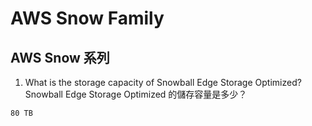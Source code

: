 # AWS Snow Family
## AWS Snow 系列

1. What is the storage capacity of Snowball Edge Storage Optimized? Snowball Edge Storage Optimized 的儲存容量是多少？
```bash
80 TB
```